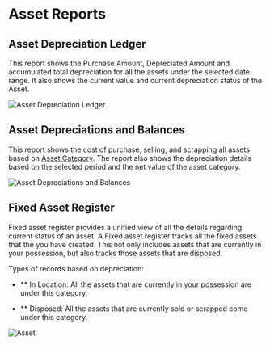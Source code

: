 <!-- add-breadcrumbs -->
# Asset Reports

## Asset Depreciation Ledger

This report shows the Purchase Amount, Depreciated Amount and accumulated total depreciation for all the assets under the selected date range. It also shows the current value and current depreciation status of the Asset.

![Asset Depreciation Ledger](/docs/v12/assets/img/asset/asset-dep-ledger.png)


## Asset Depreciations and Balances
This report shows the cost of purchase, selling, and scrapping all assets based on [Asset Category](/docs/v12/user/manual/en/asset/asset-category). The report also shows the depreciation details based on the selected period and the net value of the asset category.

![Asset Depreciations and Balances](/docs/v12/assets/img/asset/asset-dep-balance.png)

## Fixed Asset Register

Fixed asset register provides a unified view of all the details regarding current status of an asset. A Fixed asset register tracks all the fixed assets that the you have created. This not only includes assets that are currently in your possession, but also tracks those assets that are disposed.

Types of records based on depreciation:

* ** In Location: All the assets that are currently in your possession are under this category.

* ** Disposed: All the assets that are currently sold or scrapped come under this category.

<img class="screenshot" alt="Asset" src="{{docs_base_url}}/v12/assets/img/asset/fixed-asset-register.png">